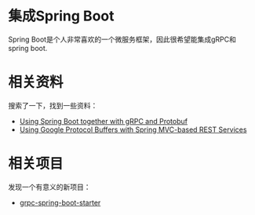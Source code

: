 集成Spring Boot
==============

Spring Boot是个人非常喜欢的一个微服务框架，因此很希望能集成gRPC和spring boot.

# 相关资料

搜索了一下，找到一些资料：

- [Using Spring Boot together with gRPC and Protobuf](http://stackoverflow.com/questions/31938242/using-spring-boot-together-with-grpc-and-protobuf)
- [Using Google Protocol Buffers with Spring MVC-based REST Services](https://spring.io/blog/2015/03/22/using-google-protocol-buffers-with-spring-mvc-based-rest-services)

# 相关项目

发现一个有意义的新项目：

- [grpc-spring-boot-starter](https://github.com/LogNet/grpc-spring-boot-starter)





